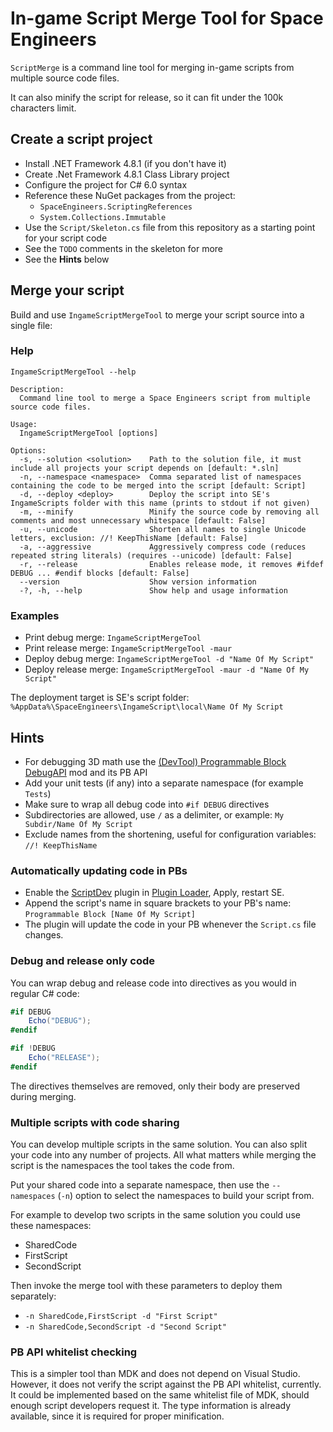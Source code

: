 # In-game Script Merge Tool for Space Engineers

`ScriptMerge` is a command line tool for merging in-game scripts from multiple source code files. 

It can also minify the script for release, so it can fit under the 100k characters limit. 

## Create a script project

- Install .NET Framework 4.8.1 (if you don't have it)
- Create .Net Framework 4.8.1 Class Library project
- Configure the project for C# 6.0 syntax
- Reference these NuGet packages from the project:
  - `SpaceEngineers.ScriptingReferences`
  - `System.Collections.Immutable` 
- Use the `Script/Skeleton.cs` file from this repository as a starting point for your script code
- See the `TODO` comments in the skeleton for more
- See the **Hints** below

## Merge your script

Build and use `IngameScriptMergeTool` to merge your script source into a single file:

### Help 

`IngameScriptMergeTool --help`

```
Description:
  Command line tool to merge a Space Engineers script from multiple source code files.

Usage:
  IngameScriptMergeTool [options]

Options:
  -s, --solution <solution>    Path to the solution file, it must include all projects your script depends on [default: *.sln]
  -n, --namespace <namespace>  Comma separated list of namespaces containing the code to be merged into the script [default: Script]
  -d, --deploy <deploy>        Deploy the script into SE's IngameScripts folder with this name (prints to stdout if not given)
  -m, --minify                 Minify the source code by removing all comments and most unnecessary whitespace [default: False]
  -u, --unicode                Shorten all names to single Unicode letters, exclusion: //! KeepThisName [default: False]
  -a, --aggressive             Aggressively compress code (reduces repeated string literals) (requires --unicode) [default: False]
  -r, --release                Enables release mode, it removes #ifdef DEBUG ... #endif blocks [default: False]
  --version                    Show version information
  -?, -h, --help               Show help and usage information
```

### Examples

- Print debug merge: `IngameScriptMergeTool`
- Print release merge: `IngameScriptMergeTool -maur` 
- Deploy debug merge: `IngameScriptMergeTool -d "Name Of My Script"`
- Deploy release merge: `IngameScriptMergeTool -maur -d "Name Of My Script"` 

The deployment target is SE's script folder: `%AppData%\SpaceEngineers\IngameScript\local\Name Of My Script`

## Hints

- For debugging 3D math use the [(DevTool) Programmable Block DebugAPI](https://steamcommunity.com/sharedfiles/filedetails/?id=2654858862) mod and its PB API
- Add your unit tests (if any) into a separate namespace (for example `Tests`)
- Make sure to wrap all debug code into `#if DEBUG` directives
- Subdirectories are allowed, use `/` as a delimiter, or example: `My Subdir/Name Of My Script`
- Exclude names from the shortening, useful for configuration variables: `//! KeepThisName` 

### Automatically updating code in PBs

- Enable the [ScriptDev](https://github.com/viktor-ferenczi/se-script-dev) plugin in [Plugin Loader](https://github.com/sepluginloader/SpaceEngineersLauncher), Apply, restart SE.
- Append the script's name in square brackets to your PB's name: `Programmable Block [Name Of My Script]`
- The plugin will update the code in your PB whenever the `Script.cs` file changes.

### Debug and release only code

You can wrap debug and release code into directives as you would in regular C# code:

```cs
#if DEBUG
    Echo("DEBUG");
#endif

#if !DEBUG
    Echo("RELEASE");
#endif
```

The directives themselves are removed, only their body are preserved during merging.

### Multiple scripts with code sharing

You can develop multiple scripts in the same solution. You can also split your code into any number of projects.
All what matters while merging the script is the namespaces the tool takes the code from. 

Put your shared code into a separate namespace, then use the `--namespaces` (`-n`) option to select the namespaces
to build your script from. 

For example to develop two scripts in the same solution you could use these namespaces:
- SharedCode
- FirstScript
- SecondScript

Then invoke the merge tool with these parameters to deploy them separately:
- `-n SharedCode,FirstScript -d "First Script"`
- `-n SharedCode,SecondScript -d "Second Script"`

### PB API whitelist checking

This is a simpler tool than MDK and does not depend on Visual Studio. However, it does not verify
the script against the PB API whitelist, currently. It could be implemented based on the same whitelist
file of MDK, should enough script developers request it. The type information is already available,
since it is required for proper minification.